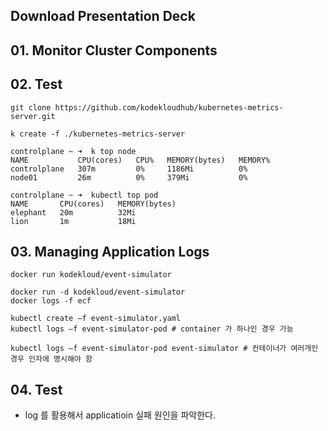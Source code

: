 ## Download Presentation Deck



## 01. Monitor Cluster Components



## 02. Test



~~~
git clone https://github.com/kodekloudhub/kubernetes-metrics-server.git
~~~



~~~
k create -f ./kubernetes-metrics-server
~~~



~~~
controlplane ~ ➜  k top node
NAME           CPU(cores)   CPU%   MEMORY(bytes)   MEMORY%   
controlplane   307m         0%     1186Mi          0%        
node01         26m          0%     379Mi           0%        

controlplane ~ ➜  kubectl top pod
NAME       CPU(cores)   MEMORY(bytes)   
elephant   20m          32Mi            
lion       1m           18Mi   
~~~





## 03. Managing Application Logs



~~~
docker run kodekloud/event-simulator
~~~



~~~
docker run -d kodekloud/event-simulator
docker logs -f ecf
~~~

~~~
kubectl create –f event-simulator.yaml
kubectl logs –f event-simulator-pod # container 가 하나인 경우 가능
~~~



~~~
kubectl logs –f event-simulator-pod event-simulator # 컨테이너가 여러개인 경우 인자에 명시해야 함
~~~





## 04. Test



- log 를 활용해서 applicatioin 실패 원인을 파악한다.



















